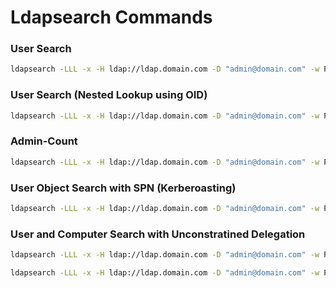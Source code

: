 # Ldapsearch Commands

### User Search
```bash
ldapsearch -LLL -x -H ldap://ldap.domain.com -D "admin@domain.com" -w Password123 -b dc=domain,dc=com sAMAccountName=danmin memberOf
```

### User Search (Nested Lookup using OID)
```bash
ldapsearch -LLL -x -H ldap://ldap.domain.com -D "admin@domain.com" -w Password123 -b dc=domain,dc=com "(&(objectClass=user)(memberOf:1.2.840.113556.1.4.1941:=cn=Domain Admins,cn=users,dc=domainm,dc=com))" sAMAccountName | grep sAMAccountName | cut -d: -f 2
```

### Admin-Count
```bash
ldapsearch -LLL -x -H ldap://ldap.domain.com -D "admin@domain.com" -w Password123 -b dc=domain,dc=com "adminCount=1" dn
```

### User Object Search with SPN (Kerberoasting)
```bash
ldapsearch -LLL -x -H ldap://ldap.domain.com -D "admin@domain.com" -w Password123 -b dc=domain,dc=com "(&(&(servicePrincipalName=*)(UserAccountControl:1.2.84011356.1.4.803:=512))(!(UserAccountControl:1.2.840.113556.1.4.803:=2)))"
```

### User and Computer Search with Unconstratined Delegation
```bash
ldapsearch -LLL -x -H ldap://ldap.domain.com -D "admin@domain.com" -w Password123 -b dc=domain,dc=com "(&(&(objectCategory=person)(objectClass=user))(userAccountControl:1.2.840.113556.1.4.803:=524288))"

ldapsearch -LLL -x -H ldap://ldap.domain.com -D "admin@domain.com" -w Password123 -b dc=domain,dc=com "(&(objectCategory=computer)(objectClass=computer)(userAccountControl:1.2.840.113556.1.4.803:=524288))"
```